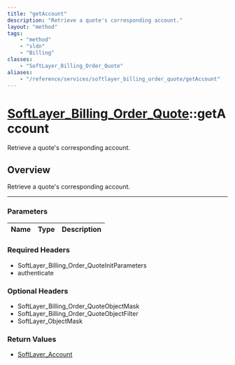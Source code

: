 ```yaml
---
title: "getAccount"
description: "Retrieve a quote's corresponding account."
layout: "method"
tags:
    - "method"
    - "sldn"
    - "Billing"
classes:
    - "SoftLayer_Billing_Order_Quote"
aliases:
    - "/reference/services/softlayer_billing_order_quote/getAccount"
---
```

# [SoftLayer_Billing_Order_Quote](/reference/services/SoftLayer_Billing_Order_Quote)::getAccount


Retrieve a quote's corresponding account.


## Overview 
Retrieve a quote's corresponding account.

-----

### Parameters 
|Name | Type | Description |
| --- | --- | --- |


### Required Headers
* SoftLayer_Billing_Order_QuoteInitParameters
* authenticate


### Optional Headers
* SoftLayer_Billing_Order_QuoteObjectMask
* SoftLayer_Billing_Order_QuoteObjectFilter
* SoftLayer_ObjectMask

### Return Values
* <a href='/reference/datatypes/SoftLayer_Account'>SoftLayer_Account </a>




